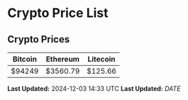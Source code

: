 # Crypto Price List

## Crypto Prices
| Bitcoin | Ethereum | Litecoin |
| ------- | -------- | -------- |
| $94249 | $3560.79 | $125.66 |
**Last Updated:** 2024-12-03 14:33 UTC
**Last Updated:** $DATE$
